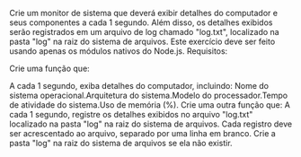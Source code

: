 Crie um monitor de sistema que deverá exibir detalhes do computador e seus componentes a cada 1 segundo. Além disso, os detalhes exibidos serão registrados em um arquivo de log chamado "log.txt", localizado na pasta "log" na raiz do sistema de arquivos. Este exercício deve ser feito usando apenas os módulos nativos do Node.js.
Requisitos:

Crie uma função que:

A cada 1 segundo, exiba detalhes do computador, incluindo: Nome do sistema operacional.Arquitetura do sistema.Modelo do processador.Tempo de atividade do sistema.Uso de memória (%).
Crie uma outra função que:
A cada 1 segundo, registre os detalhes exibidos no arquivo "log.txt" localizado na pasta "log" na raiz do sistema de arquivos.
Cada registro deve ser acrescentado ao arquivo, separado por uma linha em branco.
Crie a pasta "log" na raiz do sistema de arquivos se ela não existir.
